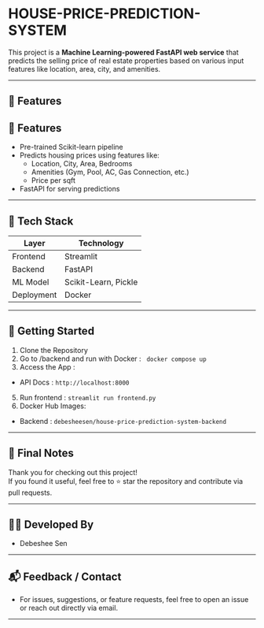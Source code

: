 # HOUSE-PRICE-PREDICTION-SYSTEM

This project is a **Machine Learning-powered FastAPI web service** that predicts the selling price of real estate properties based on various input features like location, area, city, and amenities.

---

## 📌 Features

## 🚀 Features

- Pre-trained Scikit-learn pipeline
- Predicts housing prices using features like:
  - Location, City, Area, Bedrooms
  - Amenities (Gym, Pool, AC, Gas Connection, etc.)
  - Price per sqft
- FastAPI for serving predictions

---

## 🧠 Tech Stack

| Layer     | Technology         |
|-----------|--------------------|
| Frontend  | Streamlit          |
| Backend   | FastAPI            |
| ML Model  | Scikit-Learn, Pickle |
| Deployment | Docker |
---

## 🚀 Getting Started

1. Clone the Repository
2. Go to /backend and run with Docker : 
   ``` docker compose up```
4. Access the App : 
- API Docs : ``` http://localhost:8000 ```
5. Run frontend : ``` streamlit run frontend.py ```
6. Docker Hub Images:
- Backend : ``` debesheesen/house-price-prediction-system-backend ```

---
## 🧾 Final Notes

Thank you for checking out this project!  
If you found it useful, feel free to ⭐ star the repository and contribute via pull requests.

---
## 👨‍💻 Developed By

- Debeshee Sen

---
## 📬 Feedback / Contact

- For issues, suggestions, or feature requests, feel free to open an issue or reach out directly via email.

---


